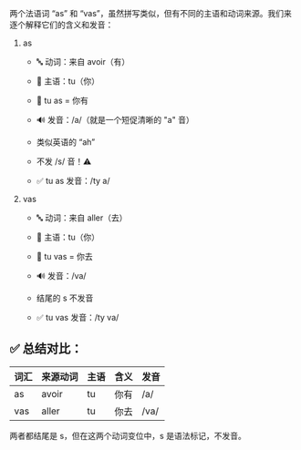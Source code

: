 两个法语词 “as” 和 “vas”，虽然拼写类似，但有不同的主语和动词来源。我们来逐个解释它们的含义和发音：

1. as
    - 🔤 动词：来自 avoir（有）

    - 👤 主语：tu（你）

    - 🟰 tu as = 你有

    - 🔊 发音：/a/（就是一个短促清晰的 "a" 音）

    - 类似英语的 “ah”

    - 不发 /s/ 音！⚠️

    - ✅ tu as 发音：/ty a/

2. vas
    - 🔤 动词：来自 aller（去）

    - 👤 主语：tu（你）

    - 🟰 tu vas = 你去

    - 🔊 发音：/va/

    - 结尾的 s 不发音

    - ✅ tu vas 发音：/ty va/

## ✅ 总结对比：
| 词汇  | 来源动词  | 主语 | 含义 | 发音   |
| --- | ----- | -- | -- | ---- |
| as  | avoir | tu | 你有 | /a/  |
| vas | aller | tu | 你去 | /va/ |


两者都结尾是 s，但在这两个动词变位中，s 是语法标记，不发音。